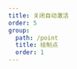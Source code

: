 ```yaml
---
title: 关闭自动激活
order: 5
group:
  path: /point
  title: 绘制点
  order: 1
---
```


<code src="./autoActive.tsx" compact="true" defaultShowCode="true"></code>
